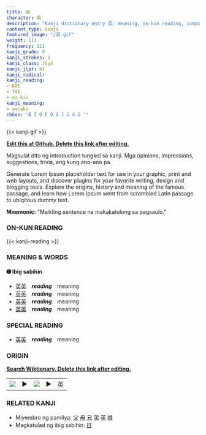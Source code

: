 ```yaml
---
title: 英
character: 英
description: "Kanji dictionary entry 英: meaning, on-kun reading, compounds, origin, related kanji"
content_type: kanji
featured_image: "/英.gif"
weight: 111
frequency: 111
kanji_grade: 9
kanji_strokes: 1
kanji_class: Jōyō
kanji_jlpt: N1
kanji_radical: 
kanji_reading: 
- DAI
- TAI
- oo-kii
kanji_meaning:
- malaki
chōon: "Ā Ī Ū Ē Ō ā ī ū ē ō ’"
---
```

[//]: # (Don't edit the line below. Kanji animated GIF code is automatically generated.)
{{< kanji-gif >}}

[//]: # (Edit below this line.)

**[Edit this at Github. Delete this link after editing.](https://github.com/tim0g/tim/tree/main/content/kanji/英/index.md)**

Magsulat dito ng introduction tungkol sa kanji. Mga opinions, impressions, suggestions, trivia, ang kung ano-ano pa.

Generate Lorem Ipsum placeholder text for use in your graphic, print and web layouts, and discover plugins for your favorite writing, design and blogging tools. Explore the origins, history and meaning of the famous passage, and learn how Lorem Ipsum went from scrambled Latin passage to ubiqitous dummy text.
 
**Mnemonic:** "Maikling sentence na makakatulong sa pagsaulo."

### ON-KUN READING

[//]: # (Don't edit the line below. ON-KUN READING code is automatically generated.)
{{< kanji-reading >}}

### MEANING & WORDS

#### ➊ **Ibig sabihin**
  - [英](../英)[英](../英)　***reading***　meaning
  - [英](../英)[英](../英)　***reading***　meaning
  - [英](../英)[英](../英)　***reading***　meaning
  - [英](../英)[英](../英)　***reading***　meaning

### SPECIAL READING
  - [英](../英)[英](../英)　***reading***　meaning

### ORIGIN

**[Search Wiktionary. Delete this link after editing.](https://wiktionary.org/wiki/英)**
<table class="kanji-table"><tr><td>
<img src="60px-英-bronze.svg.png">
</td><td>▶</td><td>
<img src="60px-英-oracle.svg.png">
</td><td>▶</td>
<td class="kanji-origin">英</td>
</tr></table>

### RELATED KANJI
- Miyembro ng pamilya: [父](../父) [母](../母) [兄](../兄) [弟](../弟) [英](../英) [娘](../娘)
- Magkatulad ng ibig sabihin: [日](../日)
